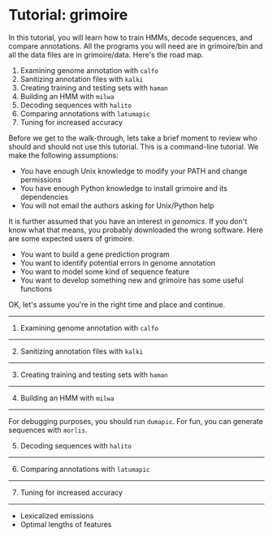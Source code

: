 Tutorial: grimoire
==================

In this tutorial, you will
learn how to train HMMs, decode sequences, and compare annotations.
All the programs you will need are in grimoire/bin and all the data files
are in grimoire/data. Here's the road map.

1. Examining genome annotation with `calfo`
2. Sanitizing annotation files with `kalki`
3. Creating training and testing sets with `haman`
4. Building an HMM with `milwa`
5. Decoding sequences with `halito`
6. Comparing annotations with `latumapic`
7. Tuning for increased accuracy

Before we get to the walk-through, lets take a brief moment to review who
should and should not use this tutorial. This is a command-line tutorial.
We make the following assumptions:

+ You have enough Unix knowledge to modify your PATH and change permissions
+ You have enough Python knowledge to install grimoire and its dependencies
+ You will not email the authors asking for Unix/Python help

It is further assumed that you have an interest in _genomics_. If you don't
know what that means, you probably downloaded the wrong software. Here are
some expected users of grimoire.

+ You want to build a gene prediction program 
+ You want to identify potential errors in genome annotation
+ You want to model some kind of sequence feature
+ You want to develop something new and grimoire has some useful functions

OK, let's assume you're in the right time and place and continue.

---


1. Examining genome annotation with `calfo`
-------------------------------------------

2. Sanitizing annotation files with `kalki`
-------------------------------------------

3. Creating training and testing sets with `haman`
--------------------------------------------------

4. Building an HMM with `milwa`
-------------------------------

For debugging purposes, you should run `dumapic`.
For fun, you can generate sequences with `morlis`.

5. Decoding sequences with `halito`
-----------------------------------

6. Comparing annotations with `latumapic`
-----------------------------------------

7. Tuning for increased accuracy
--------------------------------

+ Lexicalized emissions
+ Optimal lengths of features


